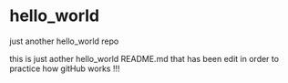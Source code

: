 # hello_world
just another hello_world repo


this is just aother hello_world README.md that has been edit in order to practice how gitHub works !!!
